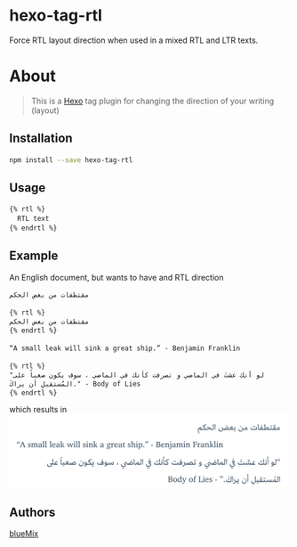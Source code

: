 # hexo-tag-rtl

Force RTL layout direction when used in a mixed RTL and LTR texts.

# About
> This is a [Hexo](http://hexo.io/) tag plugin for changing the direction of your writing (layout)

## Installation
```bash
npm install --save hexo-tag-rtl
```

## Usage

```bash
{% rtl %}
  RTL text
{% endrtl %} 
```
## Example

An English document, but wants to have and RTL direction

```
مقتطفات من بعض الحكم

{% rtl %}
مقتطفات من بعض الحكم
{% endrtl %}

“A small leak will sink a great ship.” - Benjamin Franklin

{% rtl %}
"لو أنك عشتَ في الماضي و تصرفت كأنك في الماضي ، سوف يكون صعباً على المُستقبلِ أن يراكَ." - Body of Lies
{% endrtl %}

```

which results in
![screenshot.png](screenshot.png)


## Authors

[blueMix](http://bluemix.me)